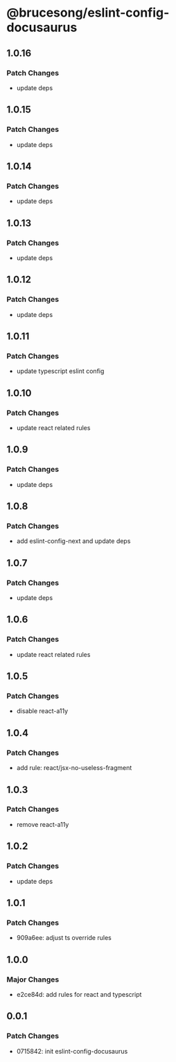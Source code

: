 # @brucesong/eslint-config-docusaurus

## 1.0.16

### Patch Changes

- update deps

## 1.0.15

### Patch Changes

- update deps

## 1.0.14

### Patch Changes

- update deps

## 1.0.13

### Patch Changes

- update deps

## 1.0.12

### Patch Changes

- update deps

## 1.0.11

### Patch Changes

- update typescript eslint config

## 1.0.10

### Patch Changes

- update react related rules

## 1.0.9

### Patch Changes

- update deps

## 1.0.8

### Patch Changes

- add eslint-config-next and update deps

## 1.0.7

### Patch Changes

- update deps

## 1.0.6

### Patch Changes

- update react related rules

## 1.0.5

### Patch Changes

- disable react-a11y

## 1.0.4

### Patch Changes

- add rule: react/jsx-no-useless-fragment

## 1.0.3

### Patch Changes

- remove react-a11y

## 1.0.2

### Patch Changes

- update deps

## 1.0.1

### Patch Changes

- 909a6ee: adjust ts override rules

## 1.0.0

### Major Changes

- e2ce84d: add rules for react and typescript

## 0.0.1

### Patch Changes

- 0715842: init eslint-config-docusaurus
